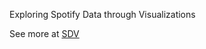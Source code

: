 Exploring Spotify Data through Visualizations

See more at [SDV](https://abstruse-ak47.github.io/SDV/) 
